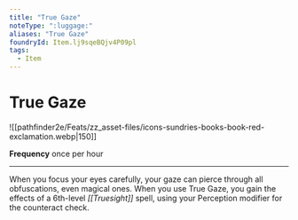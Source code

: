 ```yaml
---
title: "True Gaze"
noteType: ":luggage:"
aliases: "True Gaze"
foundryId: Item.lj9sqeBQjv4P09pl
tags:
  - Item
---
```


# True Gaze
![[pathfinder2e/Feats/zz_asset-files/icons-sundries-books-book-red-exclamation.webp|150]]

**Frequency** once per hour

* * *

When you focus your eyes carefully, your gaze can pierce through all obfuscations, even magical ones. When you use True Gaze, you gain the effects of a 6th-level _[[Truesight]]_ spell, using your Perception modifier for the counteract check.

